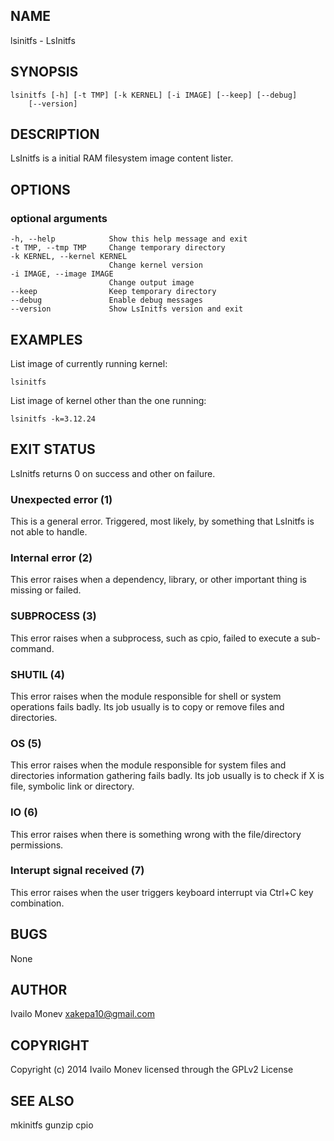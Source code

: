 ## NAME

lsinitfs - LsInitfs

## SYNOPSIS

    lsinitfs [-h] [-t TMP] [-k KERNEL] [-i IMAGE] [--keep] [--debug]
        [--version]

## DESCRIPTION

LsInitfs is a initial RAM filesystem image content lister.

## OPTIONS

### optional arguments

    -h, --help            Show this help message and exit
    -t TMP, --tmp TMP     Change temporary directory
    -k KERNEL, --kernel KERNEL
                          Change kernel version
    -i IMAGE, --image IMAGE
                          Change output image
    --keep                Keep temporary directory
    --debug               Enable debug messages
    --version             Show LsInitfs version and exit

## EXAMPLES

List image of currently running kernel:

    lsinitfs

List image of kernel other than the one running:

    lsinitfs -k=3.12.24

## EXIT STATUS

LsInitfs returns 0 on success and other on failure.

### Unexpected error (1)

This is a general error. Triggered, most likely, by something that LsInitfs is
not able to handle.

### Internal error (2)

This error raises when a dependency, library, or other important thing
is missing or failed.

### SUBPROCESS (3)

This error raises when a subprocess, such as cpio, failed to
execute a sub-command.

### SHUTIL (4)

This error raises when the module responsible for shell or system
operations fails badly. Its job usually is to copy or remove files and
directories.

### OS (5)

This error raises when the module responsible for system files and
directories information gathering fails badly. Its job usually is to
check if X is file, symbolic link or directory.

### IO (6)

This error raises when there is something wrong with the file/directory
permissions.

### Interupt signal received (7)

This error raises when the user triggers keyboard interrupt via Ctrl+C key
combination.

## BUGS

None

## AUTHOR

Ivailo Monev <xakepa10@gmail.com>

## COPYRIGHT

Copyright (c) 2014 Ivailo Monev licensed through the GPLv2 License

## SEE ALSO

mkinitfs gunzip cpio
